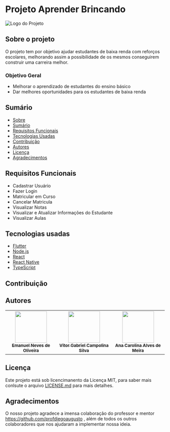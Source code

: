 # Projeto Aprender Brincando
<img src="https://user-images.githubusercontent.com/103151894/165622315-b21b7c2a-1b33-4ad7-b0ea-a3941b2c62c8.png" style="max-width= 100%;" alt="Logo do Projeto"/>


## Sobre o projeto
O projeto tem por objetivo ajudar estudantes de baixa renda com reforços escolares, melhorando assim a possibilidade de os mesmos conseguirem construir uma carreira melhor.

### Objetivo Geral
 - Melhorar o aprendizado de estudantes do ensino básico
 - Dar melhores oportunidades para os estudantes de baixa renda


## Sumário
* [Sobre](#Sobre-o-projeto)
* [Sumário](#sumário)
* [Requisitos Funcionais](#requisitos-funcionais)
* [Tecnologias Usadas](#tecnologias-usadas)
* [Contribuição](#contribuição)
* [Autores](#autores)
* [Licença](#licença)
* [Agradecimentos](#agradecimentos)

## Requisitos Funcionais
 * Cadastrar Usuário
 * Fazer Login
 * Matricular em Curso
 * Cancelar Matricula
 * Visualizar Notas
 * Visualizar e Atualizar Informações do Estudante
 * Visualizar Aulas

## Tecnologias usadas
- [Flutter](https://flutter.dev/)
- [Node.js](https://nodejs.org/en/)
- [React](https://pt-br.reactjs.org/)
- [React Native](https://reactnative.dev/)
- [TypeScript](https://www.typescriptlang.org/)

## Contribuição

## Autores
<!-- ALL-CONTRIBUTORS-LIST:START - Do not remove or modify this section -->
<!-- prettier-ignore-start -->
<!-- markdownlint-disable -->
<table>
   <tr>
     <td align="center"><a href="https://github.com/o-emanuelneves"><img src="https://avatars.githubusercontent.com/u/103153962?v=4" width="100px;" alt=""/><br /><sub><b>Emanuel Neves de Oliveira</b></sub></td>
    <td align="center"><a href="https://github.com/vitorcampolina"><img src="https://avatars.githubusercontent.com/u/103151856?v=4" width="100px;" alt=""/><br /><sub><b>Vitor Gabriel Campolina Silva</b></sub></td>
     <td align="center"><a href="https://github.com/AnaMeira"><img src="https://avatars.githubusercontent.com/u/103151894?v=4" width="100px;" alt=""/><br /><sub><b>Ana Carolina Alves de Meira</b></sub></td>
   </tr>
</table>
<!-- markdownlint-restore -->
<!-- prettier-ignore-end -->

<!-- ALL-CONTRIBUTORS-LIST:END -->
      
## Licença
Este projeto está sob licencimanento da Licença MIT, para saber mais conlsute o arquivo <a href= "https://github.com/AnaMeira/repositorioteste/blob/main/LICENSE">LICENSE.md</a> para mais detalhes.

## Agradecimentos
O nosso projeto agradece a imensa colaboração do professor e mentor https://github.com/profdiegoaugusto , além de todos os outros colaboradores que nos ajudaram a implementar nossa ideia.
